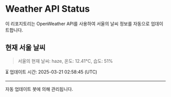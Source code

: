
# Weather API Status

이 리포지토리는 OpenWeather API를 사용하여 서울의 날씨 정보를 자동으로 업데이트합니다.

## 현재 서울 날씨
> 서울의 현재 날씨: haze, 온도: 12.41°C, 습도: 51%

⏳ 업데이트 시간: 2025-03-21 02:58:45 (UTC)

---
자동 업데이트 봇에 의해 관리됩니다.
